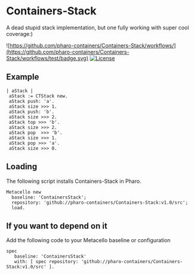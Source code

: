 # Containers-Stack
A dead stupid stack implementation, but one fully working with super cool coverage:)


![https://github.com/pharo-containers/Containers-Stack/workflows/](https://github.com/pharo-containers/Containers-Stack/workflows/test/badge.svg)
[![License](https://img.shields.io/badge/license-MIT-blue.svg)](https://img.shields.io/badge/license-MIT-blue.svg)

## Example

``` 
| aStack |
 aStack := CTStack new.
 aStack push: 'a'.
 aStack size >>> 1.
 aStack push: 'b'.
 aStack size >>> 2.
 aStack top >>> 'b'.
 aStack size >>> 2.
 aStack pop  >>> 'b'.
 aStack size >>> 1.
 aStack pop >>> 'a'.
 aStack size >>> 0. 
 ```

## Loading 
The following script installs Containers-Stack in Pharo.

```smalltalk
Metacello new
  baseline: 'ContainersStack';
  repository: 'github://pharo-containers/Containers-Stack:v1.0/src';
  load.
```

## If you want to depend on it 

Add the following code to your Metacello baseline or configuration 

```smalltalk
spec 
   baseline: 'ContainersStack' 
   with: [ spec repository: 'github://pharo-containers/Containers-Stack:v1.0/src' ].
```
